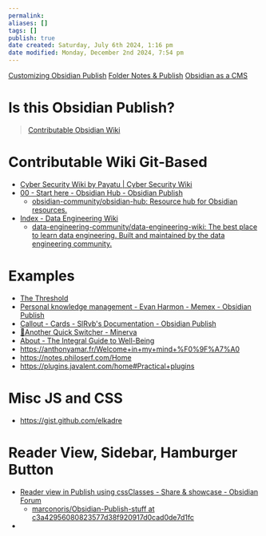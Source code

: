```yaml
---
permalink:
aliases: []
tags: []
publish: true
date created: Saturday, July 6th 2024, 1:16 pm
date modified: Monday, December 2nd 2024, 7:54 pm
---
```


[Customizing Obsidian Publish](../Contributable%20Obsidian%20Wiki/Customizing%20Obsidian%20Publish/Customizing%20Obsidian%20Publish.md)
[Folder Notes & Publish](../Contributable%20Obsidian%20Wiki/Folder%20Notes%20&%20Publish/Folder%20Notes%20&%20Publish.md)
[Obsidian as a CMS](../Obsidian%20as%20a%20CMS/Obsidian%20as%20a%20CMS.md)

# Is this Obsidian Publish?

> [Contributable Obsidian Wiki](../Contributable%20Obsidian%20Wiki/Contributable%20Obsidian%20Wiki.md) 

# Contributable Wiki Git-Based

- [Cyber Security Wiki by Payatu | Cyber Security Wiki](https://cyber-security.wiki/)
- [00 - Start here - Obsidian Hub - Obsidian Publish](https://publish.obsidian.md/hub/00+-+Start+here)
    - [obsidian-community/obsidian-hub: Resource hub for Obsidian resources.](https://github.com/obsidian-community/obsidian-hub)
- [Index - Data Engineering Wiki](https://dataengineering.wiki/Index)
    - [data-engineering-community/data-engineering-wiki: The best place to learn data engineering. Built and maintained by the data engineering community.](https://github.com/data-engineering-community/data-engineering-wiki)

# Examples

- [The Threshold](https://hermitage.utsob.me/)
- [Personal knowledge management - Evan Harmon - Memex - Obsidian Publish](https://publish.obsidian.md/evanharmon/pkm)
- [Callout - Cards - SlRvb's Documentation - Obsidian Publish](https://publish.obsidian.md/slrvb-docs/ITS+Theme/Callouts/Callout+-+Cards)
- [🦉Another Quick Switcher - Minerva](https://minerva.mamansoft.net/%F0%9F%A6%89My+Products/%F0%9F%A6%89Another+Quick+Switcher) 
- [About - The Integral Guide to Well-Being](https://integralguide.com/About) 
- https://anthonyamar.fr/Welcome+in+my+mind+%F0%9F%A7%A0
- https://notes.philoserf.com/Home
- https://plugins.javalent.com/home#Practical+plugins
# Misc JS and CSS

- https://gist.github.com/elkadre

# Reader View, Sidebar, Hamburger Button

- [Reader view in Publish using cssClasses - Share & showcase - Obsidian Forum](https://forum.obsidian.md/t/reader-view-in-publish-using-cssclasses/84229)
	- [marconoris/Obsidian-Publish-stuff at c3a42956080823577d38f920917d0cad0de7d1fc](https://github.com/marconoris/Obsidian-Publish-stuff/tree/c3a42956080823577d38f920917d0cad0de7d1fc?tab=readme-ov-file) 
- 
